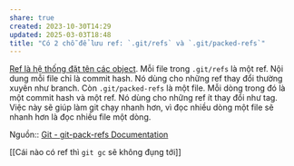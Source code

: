 ```yaml
---
share: true
created: 2023-10-30T14:29
updated: 2025-03-03T18:48
title: "Có 2 chỗ để lưu ref: `.git/refs` và `.git/packed-refs`"
---
```

[Ref là hệ thống đặt tên các object](./Ref%20l%C3%A0%20h%E1%BB%87%20th%E1%BB%91ng%20%C4%91%E1%BA%B7t%20t%C3%AAn%20c%C3%A1c%20object.md). Mỗi file trong `.git/refs` là một ref. Nội dung mỗi file chỉ là commit hash. Nó dùng cho những ref thay đổi thường xuyên như branch. Còn `.git/packed-refs` là một file. Mỗi dòng trong đó là một commit hash và một ref. Nó dùng cho những ref ít thay đổi như tag. Việc này sẽ giúp làm git chạy nhanh hơn, vì đọc nhiều dòng một file sẽ nhanh hơn là đọc nhiều file một dòng.

Nguồn:: [Git - git-pack-refs Documentation](https://git-scm.com/docs/git-pack-refs)

[[Cái nào có ref thì `git gc` sẽ không đụng tới]]